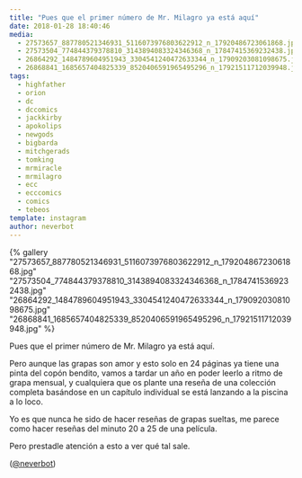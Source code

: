 ```yaml
---
title: "Pues que el primer número de Mr. Milagro ya está aquí"
date: 2018-01-28 18:40:46
media: 
  - 27573657_887780521346931_5116073976803622912_n_17920486723061868.jpg
  - 27573504_774844379378810_3143894083324346368_n_17847415369232438.jpg
  - 26864292_1484789604951943_3304541240472633344_n_17909203081098675.jpg
  - 26868841_1685657404825339_8520406591965495296_n_17921511712039948.jpg
tags: 
  - highfather
  - orion
  - dc
  - dccomics
  - jackkirby
  - apokolips
  - newgods
  - bigbarda
  - mitchgerads
  - tomking
  - mrmiracle
  - mrmilagro
  - ecc
  - ecccomics
  - comics
  - tebeos
template: instagram
author: neverbot
---
```


{% gallery "27573657_887780521346931_5116073976803622912_n_17920486723061868.jpg" "27573504_774844379378810_3143894083324346368_n_17847415369232438.jpg" "26864292_1484789604951943_3304541240472633344_n_17909203081098675.jpg" "26868841_1685657404825339_8520406591965495296_n_17921511712039948.jpg" %}

Pues que el primer número de Mr. Milagro ya está aquí.

Pero aunque las grapas son amor y esto solo en 24 páginas ya tiene una pinta del copón bendito, vamos a tardar un año en poder leerlo a ritmo de grapa mensual, y cualquiera que os plante una reseña de una colección completa basándose en un capítulo individual se está lanzando a la piscina a lo loco.

Yo es que nunca he sido de hacer reseñas de grapas sueltas, me parece como hacer reseñas del minuto 20 a 25 de una película.

Pero prestadle atención a esto a ver qué tal sale.

([@neverbot](https://instagram.com/neverbot))
